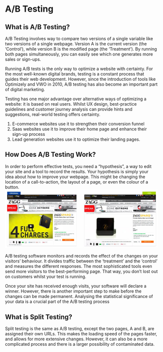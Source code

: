 # A/B Testing

## What is A/B Testing?

A/B Testing involves way to compare two versions of a single variable like two versions of a single webpage. Version A is the current version (the ‘Control’), while version B is the modified page (the ‘Treatment’). By running both pages simultaneously, you can easily see which one generates more sales or sign-ups. 

Running A/B tests is the only way to optimize a website with certainty. For the most well-known digital brands, testing is a constant process that guides their web development. However, since the introduction of tools like Optimizely and VWO in 2010, A/B testing has also become an important part of digital marketing.

Testing has one major advantage over alternative ways of optimizing a website: it is based on real users. Whilst UX design, best-practice guidelines and customer journey analysis can provide hints and suggestions, real-world testing offers certainty.

1. E-commerce websites use it to strengthen their conversion funnel
2. Saas websites use it to improve their home page and enhance their sign-up process
3. Lead generation websites use it to optimize their landing pages. 

## How Does A/B Testing Work?
In order to perform effective tests, you need a “hypothesis”, a way to edit your site and a tool to record the results. Your hypothesis is simply your idea about how to improve your webpage. This might be changing the location of a call-to-action, the layout of a page, or even the colour of a button. ![AB Testing image](https://github.com/Ansu-John/AB-Testing/blob/main/AB_Test.JPG)

A/B testing software monitors and records the effect of the changes on your visitors’ behaviour. It divides traffic between the ‘treatment’ and the ‘control’ and measures the different responses. The most sophisticated tools even send more visitors to the best-performing page. That way, you don’t lost out on customers whilst your test is running.

Once your site has received enough visits, your software will declare a winner. However, there is another important step to make before the changes can be made permanent. Analysing the statistical significance of your data is a crucial part of the A/B testing process

## What is Split Testing?
Split testing is the same as A/B testing, except the two pages, A and B, are assigned their own URLs. This makes the loading speed of the pages faster, and allows for more extensive changes. However, it can also be a more complicated process and there is a larger possibility of contaminated data.

